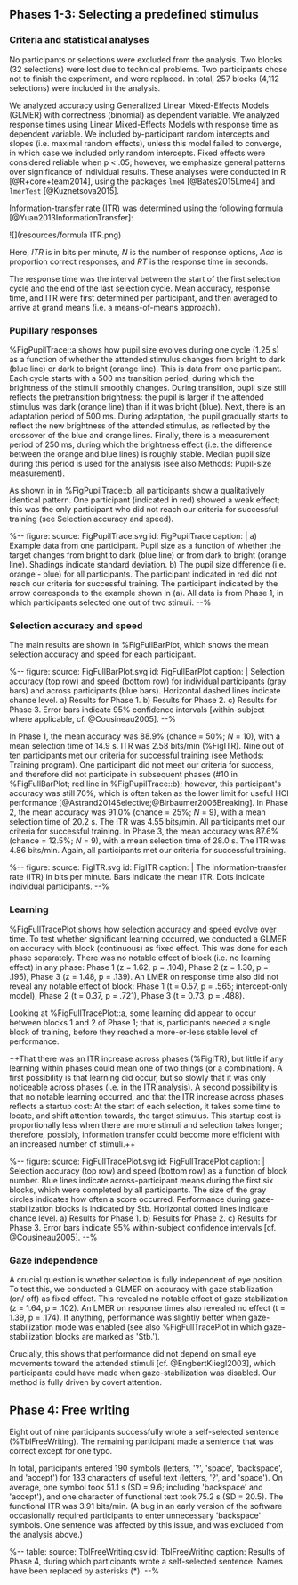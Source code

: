 ## Phases 1-3: Selecting a predefined stimulus

### Criteria and statistical analyses

No participants or selections were excluded from the analysis. Two blocks (32 selections) were lost due to technical problems. Two participants chose not to finish the experiment, and were replaced. In total, 257 blocks (4,112 selections) were included in the analysis.

We analyzed accuracy using Generalized Linear Mixed-Effects Models (GLMER) with correctness (binomial) as dependent variable. We analyzed response times using Linear Mixed-Effects Models with response time as dependent variable. We included by-participant random intercepts and slopes (i.e. maximal random effects), unless this model failed to converge, in which case we included only random intercepts. Fixed effects were considered reliable when p < .05; however, we emphasize general patterns over significance of individual results. These analyses were conducted in R [@R+core+team2014], using the packages `lme4` [@Bates2015Lme4] and `lmerTest` [@Kuznetsova2015].

Information-transfer rate (ITR) was determined using the following formula [@Yuan2013InformationTransfer]:

![](resources/formula ITR.png)

Here, *ITR* is in bits per minute, *N* is the number of response options, *Acc* is proportion correct responses, and *RT* is the response time in seconds.

The response time was the interval between the start of the first selection cycle and the end of the last selection cycle. Mean accuracy, response time, and ITR were first determined per participant, and then averaged to arrive at grand means (i.e. a means-of-means approach).

### Pupillary responses

%FigPupilTrace::a shows how pupil size evolves during one cycle (1.25 s) as a function of whether the attended stimulus changes from bright to dark (blue line) or dark to bright (orange line). This is data from one participant. Each cycle starts with a 500 ms transition period, during which the brightness of the stimuli smoothly changes. During transition, pupil size still reflects the pretransition brightness: the pupil is larger if the attended stimulus was dark (orange line) than if it was bright (blue). Next, there is an adaptation period of 500 ms. During adaptation, the pupil gradually starts to reflect the new brightness of the attended stimulus, as reflected by the crossover of the blue and orange lines. Finally, there is a measurement period of 250 ms, during which the brightness effect (i.e. the difference between the orange and blue lines) is roughly stable. Median pupil size during this period is used for the analysis (see also Methods: Pupil-size measurement).

As shown in in %FigPupilTrace::b, all participants show a qualitatively identical pattern. One participant (indicated in red) showed a weak effect; this was the only participant who did not reach our criteria for successful training (see Selection accuracy and speed).

%--
figure:
 source: FigPupilTrace.svg
 id: FigPupilTrace
 caption: |
  a) Example data from one participant. Pupil size as a function of whether the target changes from bright to dark (blue line) or from dark to bright (orange line). Shadings indicate standard deviation. b) The pupil size difference (i.e. orange - blue) for all participants. The participant indicated in red did not reach our criteria for successful training. The participant indicated by the arrow corresponds to the example shown in (a). All data is from Phase 1, in which participants selected one out of two stimuli.
--%

### Selection accuracy and speed

The main results are shown in %FigFullBarPlot, which shows the mean selection accuracy and speed for each participant.

%--
figure:
 source: FigFullBarPlot.svg
 id: FigFullBarPlot
 caption: |
  Selection accuracy (top row) and speed (bottom row) for individual participants (gray bars) and across participants (blue bars). Horizontal dashed lines indicate chance level. a) Results for Phase 1. b) Results for Phase 2. c) Results for Phase 3. Error bars indicate 95% confidence intervals [within-subject where applicable, cf. @Cousineau2005].
--%

In Phase 1, the mean accuracy was 88.9% (chance = 50%; *N* = 10), with a mean selection time of 14.9 s. ITR was 2.58 bits/min (%FigITR). Nine out of ten participants met our criteria for successful training (see Methods: Training program). One participant did not meet our criteria for success, and therefore did not participate in subsequent phases (#10 in %FigFullBarPlot; red line in %FigPupilTrace::b); however, this participant's accuracy was still 70%, which is often taken as the lower limit for useful HCI performance [@Astrand2014Selective;@Birbaumer2006Breaking]. In Phase 2, the mean accuracy was 91.0% (chance = 25%; *N* = 9), with a mean selection time of 20.2 s. The ITR was 4.55 bits/min. All participants met our criteria for successful training. In Phase 3, the mean accuracy was 87.6% (chance = 12.5%; *N* = 9), with a mean selection time of 28.0 s. The ITR was 4.86 bits/min. Again, all participants met our criteria for successful training.

%--
figure:
 source: FigITR.svg
 id: FigITR
 caption: |
  The information-transfer rate (ITR) in bits per minute. Bars indicate the mean ITR. Dots indicate individual participants.
--%

### Learning

%FigFullTracePlot shows how selection accuracy and speed evolve over time. To test whether significant learning occurred, we conducted a GLMER on accuracy with block (continuous) as fixed effect. This was done for each phase separately. There was no notable effect of block (i.e. no learning effect) in any phase: Phase 1 (z = 1.62, p = .104), Phase 2 (z = 1.30, p = .195), Phase 3 (z = 1.48, p = .139). An LMER on response time also did not reveal any notable effect of block: Phase 1 (t = 0.57, p = .565; intercept-only model), Phase 2 (t = 0.37, p = .721), Phase 3 (t = 0.73, p = .488).

Looking at %FigFullTracePlot::a, some learning did appear to occur between blocks 1 and 2 of Phase 1; that is, participants needed a single block of training, before they reached a more-or-less stable level of performance.

++That there was an ITR increase across phases (%FigITR), but little if any learning within phases could mean one of two things (or a combination). A first possibility is that learning did occur, but so slowly that it was only noticeable across phases (i.e. in the ITR analysis). A second possibility is that no notable learning occurred, and that the ITR increase across phases reflects a startup cost: At the start of each selection, it takes some time to locate, and shift attention towards, the target stimulus. This startup cost is proportionally less when there are more stimuli and selection takes longer; therefore, possibly, information transfer could become more efficient with an increased number of stimuli.++

%--
figure:
 source: FigFullTracePlot.svg
 id: FigFullTracePlot
 caption: |
  Selection accuracy (top row) and speed (bottom row) as a function of block number. Blue lines indicate across-participant means during the first six blocks, which were completed by all participants. The size of the gray circles indicates how often a score occurred. Performance during gaze-stabilization blocks is indicated by Stb. Horizontal dotted lines indicate chance level. a) Results for Phase 1. b) Results for Phase 2. c) Results for Phase 3. Error bars indicate 95% within-subject confidence intervals [cf. @Cousineau2005].
--%

### Gaze independence

A crucial question is whether selection is fully independent of eye position. To test this, we conducted a GLMER on accuracy with gaze stabilization (on/ off) as fixed effect. This revealed no notable effect of gaze stabilization (z = 1.64, p = .102). An LMER on response times also revealed no effect (t = 1.39, p = .174). If anything, performance was slightly better when gaze-stabilization mode was enabled (see also %FigFullTracePlot in which gaze-stabilization blocks are marked as 'Stb.').

Crucially, this shows that performance did not depend on small eye movements toward the attended stimuli [cf. @EngbertKliegl2003], which participants could have made when gaze-stabilization was disabled. Our method is fully driven by covert attention.

## Phase 4: Free writing

Eight out of nine participants successfully wrote a self-selected sentence (%TblFreeWriting). The remaining participant made a sentence that was correct except for one typo.

In total, participants entered 190 symbols (letters, '?', 'space', 'backspace', and 'accept') for 133 characters of useful text (letters, '?', and 'space'). On average, one symbol took 51.1 s (SD = 9.6; including 'backspace' and 'accept'), and one character of functional text took 75.2 s (SD = 20.5). The functional ITR was 3.91 bits/min. (A bug in an early version of the software occasionally required participants to enter unnecessary 'backspace' symbols. One sentence was affected by this issue, and was excluded from the analysis above.)

%--
table:
 source: TblFreeWriting.csv
 id: TblFreeWriting
 caption: Results of Phase 4, during which participants wrote a self-selected sentence. Names have been replaced by asterisks (*).
--%
